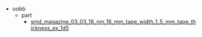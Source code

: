 * oobb
  * part
    * [smd_magazine_03_03_18_nm_16_mm_tape_width_1_5_mm_tape_thickness_ex_1d5](oobb/part/smd_magazine_03_03_18_nm_16_mm_tape_width_1_5_mm_tape_thickness_ex_1d5)
